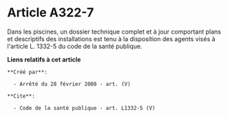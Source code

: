 # Article A322-7

Dans les piscines, un dossier technique complet et à jour comportant plans et descriptifs des installations est tenu à la
disposition des agents visés à l'article L. 1332-5 du code de la santé publique.

**Liens relatifs à cet article**

	**Créé par**:

	  - Arrêté du 28 février 2008 - art. (V)

	**Cite**:

	  - Code de la santé publique - art. L1332-5 (V)
